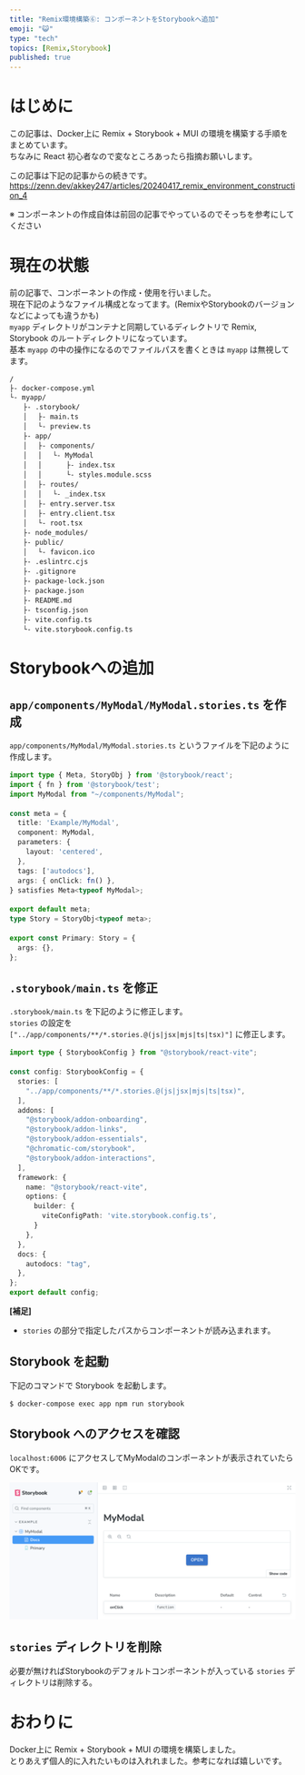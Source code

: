 ```yaml
---
title: "Remix環境構築⑥: コンポーネントをStorybookへ追加"
emoji: "😺"
type: "tech"
topics: [Remix,Storybook]
published: true
---
```


# はじめに

この記事は、Docker上に Remix + Storybook + MUI の環境を構築する手順をまとめています。  
ちなみに React 初心者なので変なところあったら指摘お願いします。  

この記事は下記の記事からの続きです。  
https://zenn.dev/akkey247/articles/20240417_remix_environment_construction_4

※ コンポーネントの作成自体は前回の記事でやっているのでそっちを参考にしてください

# 現在の状態

前の記事で、コンポーネントの作成・使用を行いました。  
現在下記のようなファイル構成となってます。(RemixやStorybookのバージョンなどによっても違うかも)  
`myapp` ディレクトリがコンテナと同期しているディレクトリで Remix, Storybook のルートディレクトリになっています。  
基本 `myapp` の中の操作になるのでファイルパスを書くときは `myapp` は無視してます。  

```
/
├- docker-compose.yml
└- myapp/
　　├- .storybook/
　　│ 　├- main.ts
　　│ 　└- preview.ts
　　├- app/
　　│ 　├- components/
　　│ 　│ 　└- MyModal
　　│ 　│ 　　　├- index.tsx
　　│ 　│ 　　　└- styles.module.scss
　　│ 　├- routes/
　　│ 　│ 　└- _index.tsx
　　│ 　├- entry.server.tsx
　　│ 　├- entry.client.tsx
　　│ 　└- root.tsx
　　├- node_modules/
　　├- public/
　　│ 　└- favicon.ico
　　├- .eslintrc.cjs
　　├- .gitignore
　　├- package-lock.json
　　├- package.json
　　├- README.md
　　├- tsconfig.json
　　├- vite.config.ts
　　└- vite.storybook.config.ts
```

# Storybookへの追加

## `app/components/MyModal/MyModal.stories.ts` を作成

`app/components/MyModal/MyModal.stories.ts` というファイルを下記のように作成します。  

```ts:app/components/MyModal/MyModal.stories.ts
import type { Meta, StoryObj } from '@storybook/react';
import { fn } from '@storybook/test';
import MyModal from "~/components/MyModal";

const meta = {
  title: 'Example/MyModal',
  component: MyModal,
  parameters: {
    layout: 'centered',
  },
  tags: ['autodocs'],
  args: { onClick: fn() },
} satisfies Meta<typeof MyModal>;

export default meta;
type Story = StoryObj<typeof meta>;

export const Primary: Story = {
  args: {},
};
```

## `.storybook/main.ts` を修正

`.storybook/main.ts` を下記のように修正します。  
`stories` の設定を `["../app/components/**/*.stories.@(js|jsx|mjs|ts|tsx)"]` に修正します。  

```ts:.storybook/main.ts
import type { StorybookConfig } from "@storybook/react-vite";

const config: StorybookConfig = {
  stories: [
    "../app/components/**/*.stories.@(js|jsx|mjs|ts|tsx)",
  ],
  addons: [
    "@storybook/addon-onboarding",
    "@storybook/addon-links",
    "@storybook/addon-essentials",
    "@chromatic-com/storybook",
    "@storybook/addon-interactions",
  ],
  framework: {
    name: "@storybook/react-vite",
    options: {
      builder: {
        viteConfigPath: 'vite.storybook.config.ts',
      }
    },
  },
  docs: {
    autodocs: "tag",
  },
};
export default config;
```

__[補足]__

- `stories` の部分で指定したパスからコンポーネントが読み込まれます。

## Storybook を起動

下記のコマンドで Storybook を起動します。  

```
$ docker-compose exec app npm run storybook
```

## Storybook へのアクセスを確認

`localhost:6006` にアクセスしてMyModalのコンポーネントが表示されていたらOKです。  

![](/images/20240420_remix_environment_construction_6__image1.png)

## `stories` ディレクトリを削除

必要が無ければStorybookのデフォルトコンポーネントが入っている `stories` ディレクトリは削除する。  

# おわりに

Docker上に Remix + Storybook + MUI の環境を構築しました。  
とりあえず個人的に入れたいものは入れれました。参考になれば嬉しいです。  
